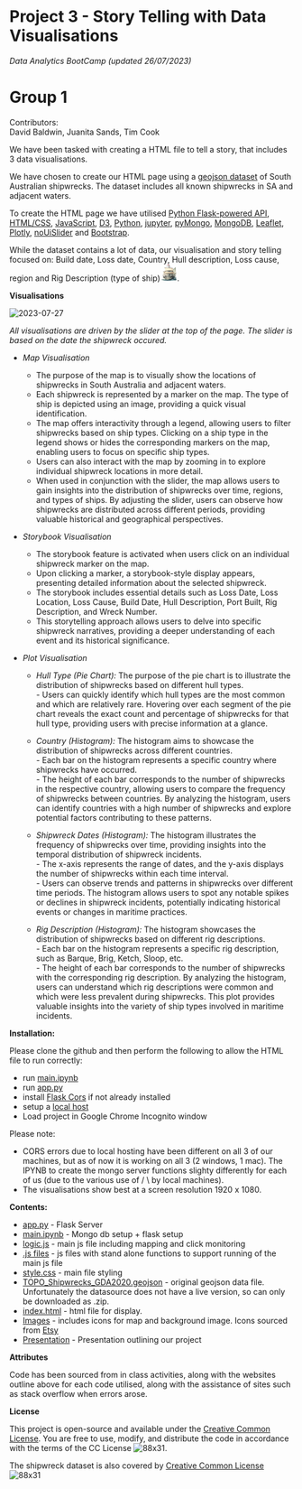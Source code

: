 # Project 3 - Story Telling with Data Visualisations
_Data Analytics BootCamp (updated 26/07/2023)_

# Group 1
Contributors:  
David Baldwin, Juanita Sands, Tim Cook

We have been tasked with creating a HTML file to tell a story, that includes 3 data visualisations.

We have chosen to create our HTML page using a [geojson dataset](https://data.sa.gov.au/data/dataset/shipwrecks) of South Australian shipwrecks. The dataset includes all known shipwrecks in SA and adjacent waters.

To create the HTML page we have utilised [Python Flask-powered API](https://flask.palletsprojects.com/en/2.3.x/), [HTML/CSS](https://html.com/), [JavaScript](https://www.javascript.com/), [D3](https://d3js.org/), [Python](https://www.python.org/), [jupyter](https://jupyter.org/), [pyMongo](https://pymongo.readthedocs.io/en/stable/), [MongoDB](https://www.mongodb.com/), [Leaflet](https://leafletjs.com/), [Plotly](https://plotly.com/javascript/), [noUiSlider](https://refreshless.com/nouislider/) and [Bootstrap](https://www.bootstrapcdn.com/).

While the dataset contains a lot of data, our visualisation and story telling focused on: Build date, Loss date, Country, Hull description, Loss cause, region and Rig Description (type of ship)<img src="static/images/barque.png" alt="ship" width="30" height="30">.

**Visualisations**    

![2023-07-27](https://github.com/Evkn00/g1p3/assets/127099343/160bce6e-b42a-4d65-8827-8b0a02652b21)

_All visualisations are driven by the slider at the top of the page. The slider is based on the date the shipwreck occured._

- _Map Visualisation_  
    - The purpose of the map is to visually show the locations of shipwrecks in South Australia and adjacent waters.  
    - Each shipwreck is represented by a marker on the map. The type of ship is depicted using an image, providing a quick visual identification.  
    - The map offers interactivity through a legend, allowing users to filter shipwrecks based on ship types. Clicking on a ship type in the legend shows or hides the corresponding markers on the map, enabling users to focus on specific ship types.  
    - Users can also interact with the map by zooming in to explore individual shipwreck locations in more detail.  
    - When used in conjunction with the slider, the map allows users to gain insights into the distribution of shipwrecks over time, regions, and types of ships. By adjusting the slider, users can observe how shipwrecks are distributed across different periods, providing valuable historical and geographical perspectives.  

- _Storybook Visualisation_    
     -   The storybook feature is activated when users click on an individual shipwreck marker on the map.
     -   Upon clicking a marker, a storybook-style display appears, presenting detailed information about the selected shipwreck.
     -   The storybook includes essential details such as Loss Date, Loss Location, Loss Cause, Build Date, Hull Description, Port Built, Rig Description, and Wreck Number.
     -   This storytelling approach allows users to delve into specific shipwreck narratives, providing a deeper understanding of each event and its historical significance.  

- _Plot Visualisation_   
   -    _Hull Type (Pie Chart):_ The purpose of the pie chart is to illustrate the distribution of shipwrecks based on different hull types.  
       -    Users can quickly identify which hull types are the most common and which are relatively rare. Hovering over each segment of the pie chart reveals the exact count and percentage of shipwrecks for that hull type, providing users with precise information at a glance.

   -    _Country (Histogram):_ The histogram aims to showcase the distribution of shipwrecks across different countries.    
       -    Each bar on the histogram represents a specific country where shipwrecks have occurred.  
       -    The height of each bar corresponds to the number of shipwrecks in the respective country, allowing users to compare the frequency of shipwrecks between countries.  By analyzing the histogram, users can identify countries with a high number of shipwrecks and explore potential factors contributing to these patterns.
  
   -    _Shipwreck Dates (Histogram):_  The histogram illustrates the frequency of shipwrecks over time, providing insights into the temporal distribution of shipwreck incidents.  
       -    The x-axis represents the range of dates, and the y-axis displays the number of shipwrecks within each time interval.  
       -    Users can observe trends and patterns in shipwrecks over different time periods.  The histogram allows users to spot any notable spikes or declines in shipwreck incidents, potentially indicating historical events or changes in maritime practices.
     
   -    _Rig Description (Histogram):_  The histogram showcases the distribution of shipwrecks based on different rig descriptions.  
       -    Each bar on the histogram represents a specific rig description, such as Barque, Brig, Ketch, Sloop, etc.  
       -    The height of each bar corresponds to the number of shipwrecks with the corresponding rig description.  By analyzing the histogram, users can understand which rig descriptions were common and which were less prevalent during shipwrecks. This plot provides valuable insights into the variety of ship types involved in maritime incidents.  

**Installation:**


Please clone the github and then perform the following to allow the HTML file to run correctly:
- run [main.ipynb](main.ipynb)
- run [app.py](app.py)
- install [Flask Cors](https://pypi.org/project/Flask-Cors/) if not already installed
- setup a [local host](https://developer.mozilla.org/en-US/docs/Learn/Common_questions/Tools_and_setup/set_up_a_local_testing_server)
- Load project in Google Chrome Incognito window

Please note:
- CORS errors due to local hosting have been different on all 3 of our machines, but as of now it is working on all 3 (2 windows, 1 mac). The IPYNB to create the mongo server functions slighty differently for each of us (due to the various use of / \ by local machines).
- The visualisations show best at a screen resolution 1920 x 1080.

**Contents:**
- [app.py](app.py) - Flask Server
- [main.ipynb](main.ipynb) - Mongo db setup + flask setup
- [logic.js](static/js/logic.js) - main js file including mapping and click monitoring
- [.js files](static/js) - js files with stand alone functions to support running of the main js file
- [style.css](static/css/style.css) - main file styling
- [TOPO_Shipwrecks_GDA2020.geojson](data/TOPO_Shipwrecks_GDA2020.geojson) - original geojson data file. Unfortunately the datasource does not have a live version, so can only be downloaded as .zip.
- [index.html](index.html) - html file for display.
- [Images](static/images) - includes icons for map and background image. Icons sourced from [Etsy](https://www.etsy.com/au/shop/GJBClipArts?ref=l2-about-shopname)
- [Presentation](Presentation/Presentation%20Slides.pptx) - Presentation outlining our project

**Attributes**

Code has been sourced from in class activities, along with the websites outline above for each code utilised, along with the assistance of sites such as stack overflow when errors arose.

**License**

This project is open-source and available under the [Creative Common License](https://creativecommons.org/licenses/by/4.0/). You are free to use, modify, and distribute the code in accordance with the terms of the CC License ![88x31](https://github.com/Evkn00/g1p3/assets/127099343/014e8657-cc39-4673-954d-883e08bb2cc7).

The shipwreck dataset is also covered by [Creative Common License](https://creativecommons.org/licenses/by/4.0/) ![88x31](https://github.com/Evkn00/g1p3/assets/127099343/014e8657-cc39-4673-954d-883e08bb2cc7)
